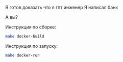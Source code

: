 Я готов доказать что я гпт инженер
Я написал банк

А вы?

Инструкция по сборке:

```bash
make docker-build
```

Инструкция по запуску:

```bash
make docker-run
```